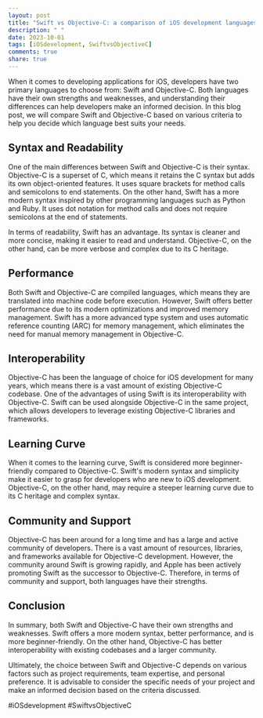 ```yaml
---
layout: post
title: "Swift vs Objective-C: a comparison of iOS development languages"
description: " "
date: 2023-10-01
tags: [iOSdevelopment, SwiftvsObjectiveC]
comments: true
share: true
---
```


When it comes to developing applications for iOS, developers have two primary languages to choose from: Swift and Objective-C. Both languages have their own strengths and weaknesses, and understanding their differences can help developers make an informed decision. In this blog post, we will compare Swift and Objective-C based on various criteria to help you decide which language best suits your needs.

## Syntax and Readability

One of the main differences between Swift and Objective-C is their syntax. Objective-C is a superset of C, which means it retains the C syntax but adds its own object-oriented features. It uses square brackets for method calls and semicolons to end statements. On the other hand, Swift has a more modern syntax inspired by other programming languages such as Python and Ruby. It uses dot notation for method calls and does not require semicolons at the end of statements.

In terms of readability, Swift has an advantage. Its syntax is cleaner and more concise, making it easier to read and understand. Objective-C, on the other hand, can be more verbose and complex due to its C heritage.

## Performance

Both Swift and Objective-C are compiled languages, which means they are translated into machine code before execution. However, Swift offers better performance due to its modern optimizations and improved memory management. Swift has a more advanced type system and uses automatic reference counting (ARC) for memory management, which eliminates the need for manual memory management in Objective-C.

## Interoperability

Objective-C has been the language of choice for iOS development for many years, which means there is a vast amount of existing Objective-C codebase. One of the advantages of using Swift is its interoperability with Objective-C. Swift can be used alongside Objective-C in the same project, which allows developers to leverage existing Objective-C libraries and frameworks.

## Learning Curve

When it comes to the learning curve, Swift is considered more beginner-friendly compared to Objective-C. Swift's modern syntax and simplicity make it easier to grasp for developers who are new to iOS development. Objective-C, on the other hand, may require a steeper learning curve due to its C heritage and complex syntax.

## Community and Support

Objective-C has been around for a long time and has a large and active community of developers. There is a vast amount of resources, libraries, and frameworks available for Objective-C development. However, the community around Swift is growing rapidly, and Apple has been actively promoting Swift as the successor to Objective-C. Therefore, in terms of community and support, both languages have their strengths.

## Conclusion

In summary, both Swift and Objective-C have their own strengths and weaknesses. Swift offers a more modern syntax, better performance, and is more beginner-friendly. On the other hand, Objective-C has better interoperability with existing codebases and a larger community.

Ultimately, the choice between Swift and Objective-C depends on various factors such as project requirements, team expertise, and personal preference. It is advisable to consider the specific needs of your project and make an informed decision based on the criteria discussed.

#iOSdevelopment #SwiftvsObjectiveC